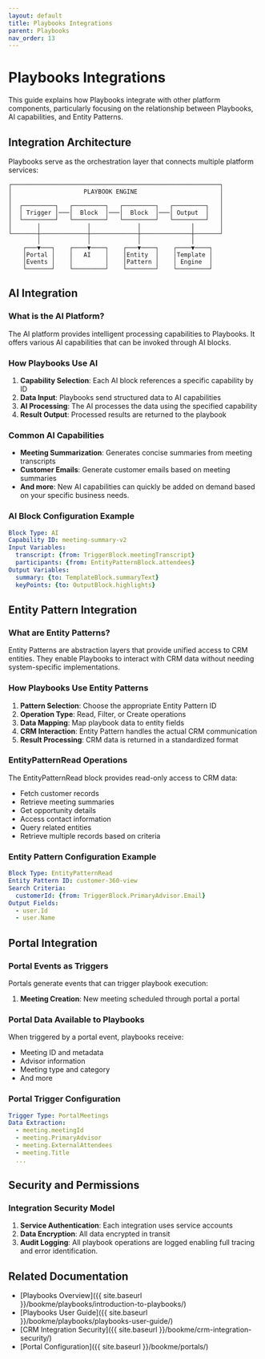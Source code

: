 ```yaml
---
layout: default
title: Playbooks Integrations
parent: Playbooks
nav_order: 13
---
```


# Playbooks Integrations

This guide explains how Playbooks integrate with other platform components, particularly focusing on the relationship between Playbooks, AI capabilities, and Entity Patterns.

## Integration Architecture

Playbooks serve as the orchestration layer that connects multiple platform services:

```
┌──────────────────────────────────────────────────────────┐
│                    PLAYBOOK ENGINE                       │
│                                                          │
│  ┌─────────┐   ┌─────────┐   ┌─────────┐   ┌─────────┐   │
│  │ Trigger │───│  Block  │───│  Block  │───│ Output  │   │
│  └─────────┘   └─────────┘   └─────────┘   └─────────┘   │
│       │             │             │              │       │
└───────┼─────────────┼─────────────┼──────────────┼───────┘
        │             │             │              │
    ┌───▼───┐    ┌────▼────┐    ┌───▼────┐    ┌────▼────┐
    │Portal │    │   AI    │    │Entity  │    │Template │
    │Events │    │         │    │Pattern │    │ Engine  │
    └───────┘    └─────────┘    └────────┘    └─────────┘
```

## AI Integration

### What is the AI Platform?

The AI platform provides intelligent processing capabilities to Playbooks. It offers various AI capabilities that can be invoked through AI blocks.

### How Playbooks Use AI

1. **Capability Selection**: Each AI block references a specific capability by ID
2. **Data Input**: Playbooks send structured data to AI capabilities
3. **AI Processing**: The AI processes the data using the specified capability
4. **Result Output**: Processed results are returned to the playbook

### Common AI Capabilities

- **Meeting Summarization**: Generates concise summaries from meeting transcripts
- **Customer Emails**: Generate customer emails based on meeting summaries
- **And more**: New AI capabilities can quickly be added on demand based on your specific business needs.

### AI Block Configuration Example

```yaml
Block Type: AI
Capability ID: meeting-summary-v2
Input Variables:
  transcript: {from: TriggerBlock.meetingTranscript}
  participants: {from: EntityPatternBlock.attendees}
Output Variables:
  summary: {to: TemplateBlock.summaryText}
  keyPoints: {to: OutputBlock.highlights}
```

## Entity Pattern Integration

### What are Entity Patterns?

Entity Patterns are abstraction layers that provide unified access to CRM entities. They enable Playbooks to interact with CRM data without needing system-specific implementations.

### How Playbooks Use Entity Patterns

1. **Pattern Selection**: Choose the appropriate Entity Pattern ID
2. **Operation Type**: Read, Filter, or Create operations
3. **Data Mapping**: Map playbook data to entity fields
4. **CRM Interaction**: Entity Pattern handles the actual CRM communication
5. **Result Processing**: CRM data is returned in a standardized format

### EntityPatternRead Operations

The EntityPatternRead block provides read-only access to CRM data:

- Fetch customer records
- Retrieve meeting summaries
- Get opportunity details
- Access contact information
- Query related entities
- Retrieve multiple records based on criteria

### Entity Pattern Configuration Example

```yaml
Block Type: EntityPatternRead
Entity Pattern ID: customer-360-view
Search Criteria:
  customerId: {from: TriggerBlock.PrimaryAdvisor.Email}
Output Fields:
  - user.Id
  - user.Name
```

## Portal Integration

### Portal Events as Triggers

Portals generate events that can trigger playbook execution:

1. **Meeting Creation**: New meeting scheduled through portal a portal

### Portal Data Available to Playbooks

When triggered by a portal event, playbooks receive:
- Meeting ID and metadata
- Advisor information
- Meeting type and category
- And more

### Portal Trigger Configuration

```yaml
Trigger Type: PortalMeetings
Data Extraction:
  - meeting.meetingId
  - meeting.PrimaryAdvisor
  - meeting.ExternalAttendees
  - meeting.Title
  ...
```

## Security and Permissions

### Integration Security Model

1. **Service Authentication**: Each integration uses service accounts
2. **Data Encryption**: All data encrypted in transit
4. **Audit Logging**: All playbook operations are logged enabling full tracing and error identification.

## Related Documentation

- [Playbooks Overview]({{ site.baseurl }}/bookme/playbooks/introduction-to-playbooks/)
- [Playbooks User Guide]({{ site.baseurl }}/bookme/playbooks/playbooks-user-guide/)
- [CRM Integration Security]({{ site.baseurl }}/bookme/crm-integration-security/)
- [Portal Configuration]({{ site.baseurl }}/bookme/portals/)